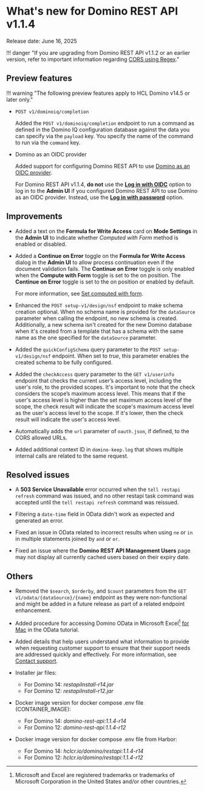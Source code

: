 # What's new for Domino REST API v1.1.4

Release date: June 16, 2025

!!! danger "If you are upgrading from Domino REST API v1.1.2 or an earlier version, refer to important information regarding [CORS using Regex](v1.1.3.md#cors-is-now-using-regex)."

<!--## New features-->
## Preview features

!!! warning "The following preview features apply to HCL Domino v14.5 or later only." 

- `POST v1/dominoiq/completion`

    Added the `POST v1/dominoiq/completion` endpoint to run a command as defined in the Domino IQ configuration database against the data you can specify via the `payload` key. You specify the name of the command to run via the `command` key.

- Domino as an OIDC provider

    Added support for configuring Domino REST API to use [Domino as an OIDC provider](../references/security/authentication.md#domino-as-an-oidc-provider).

    For Domino REST API v1.1.4, **do not** use the **[Log in with OIDC](../references/usingwebui/index.md#log-in-with-oidc)** option to log in to the **Admin UI** if you configured Domino REST API to use Domino as an OIDC provider. Instead, use the **[Log in with password](../references/usingwebui/index.md#log-in-with-password)** option.

## Improvements

- Added a text on the **Formula for Write Access** card on **Mode Settings** in the **Admin UI** to indicate whether *Computed with Form* method is enabled or disabled.
- Added a **Continue on Error** toggle on the **Formula for Write Access** dialog in the **Admin UI** to allow process continuation even if the document validation fails. The **Continue on Error** toggle is only enabled when the **Compute with Form** toggle is set to the on position. The **Continue on Error** toggle is set to the on position or enabled by default.

    For more information, see [Set computed with form](../howto/production/computeform.md).

- Enhanced the `POST setup-v1/design/nsf` endpoint to make schema creation optional. When no schema name is provided for the `dataSource` parameter when calling the endpoint, no new schema is created. Additionally, a new schema isn't created for the new Domino database when it's created from a template that has a schema with the same name as the one specified for the `dataSource` parameter.

- Added the `quickConfigSchema` query parameter to the `POST setup-v1/design/nsf` endpoint. When set to *true*, this parameter enables the created schema to be fully configured.

- Added the `checkAccess` query parameter to the `GET v1/userinfo` endpoint that checks the current user’s access level, including the user's role, to the provided scopes. It's important to note that the check considers the scope’s maximum access level. This means that if the user's access level is higher than the set maximum access level of the scope, the check result will indicate the scope's maximum access level as the user's access level to the scope. If it's lower, then the check result will indicate the user's access level.

- Automatically adds the `url` parameter of `oauth.json`, if defined, to the CORS allowed URLs.

- Added additional context ID in `domino-keep.log` that shows multiple internal calls are related to the same request.

<!--## Breaking changes-->
## Resolved issues

- A **503 Service Unavailable** error occurred when the `tell restapi refresh` command was issued, and no other restapi task command was accepted until the `tell restapi refresh` command was reissued.

- Filtering a `date-time` field in OData didn't work as expected and generated an error.

- Fixed an issue in OData related to incorrect results when using `ne` or `in` in multiple statements joined by `and` or `or`.

- Fixed an issue where the **Domino REST API Management Users** page may not display all currently cached users based on their expiry date.

## Others

- Removed the `$search`, `$orderby`, and `$count` parameters from the `GET v1/odata/{dataSource}/{name}` endpoint as they were non-functional and might be added in a future release as part of a related endpoint enhancement.
- Added procedure for accessing Domino OData in Microsoft Excel[^1] [for Mac](../tutorial/odata/excel.md#for-mac) in the OData tutorial.
- Added details that help users understand what information to provide when requesting customer support to ensure that their support needs are addressed quickly and effectively. For more information, see [Contact support](../references/support.md).

- Installer jar files:
  
    - For Domino 14: _restapiInstall-r14.jar_
    - For Domino 12: _restapiInstall-r12.jar_

- Docker image version for docker compose .env file (CONTAINER_IMAGE):
  
    - For Domino 14: _domino-rest-api:1.1.4-r14_
    - For Domino 12: _domino-rest-api:1.1.4-r12_

- Docker image version for docker compose .env file from Harbor:
  
    - For Domino 14: _hclcr.io/domino/restapi:1.1.4-r14_
    - For Domino 12: _hclcr.io/domino/restapi:1.1.4-r12_

[^1]: Microsoft and Excel are registered trademarks or trademarks of Microsoft Corporation in the United States and/or other countries.